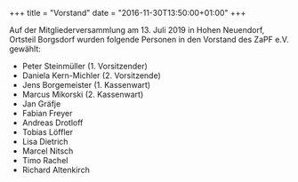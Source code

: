 ﻿+++
title = "Vorstand"
date = "2016-11-30T13:50:00+01:00"
+++


Auf der Mitgliederversammlung am 13. Juli 2019 in Hohen Neuendorf, Ortsteil Borgsdorf wurden folgende Personen in den Vorstand des ZaPF e.V. gewählt:

* Peter Steinmüller (1. Vorsitzender)
* Daniela Kern-Michler (2. Vorsitzende)
* Jens Borgemeister (1. Kassenwart)
* Marcus Mikorski (2. Kassenwart)
* Jan Gräfje
* Fabian Freyer
* Andreas Drotloff
* Tobias Löffler
* Lisa Dietrich
* Marcel Nitsch
* Timo Rachel
* Richard Altenkirch
